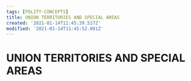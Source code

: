 ```yaml
---
tags: [POLITY-CONCEPTS]
title: UNION TERRITORIES AND SPECIAL AREAS
created: '2021-01-14T11:45:39.527Z'
modified: '2021-01-14T11:45:52.091Z'
---
```


# UNION TERRITORIES AND SPECIAL AREAS
